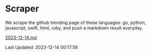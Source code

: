 # Scraper

We scrape the github trending page of these languages: go, python, javascript, swift, html, ruby, and push a markdown result everyday.

[2023-12-14.md](https://github.com/henson/Scraper/blob/master/2023-12-14.md)

Last Updated: 2023-12-14 00:17:56